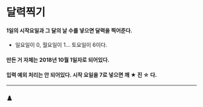# 달력찍기
#### 1일의 시작요일과 그 달의 날 수를 넣으면 달력을 찍어준다.
* 일요일이 0, 월요일이 1... 토요일이 6이다.
#### 만든 거 자체는 2018년 10월 1일자로 되어있다.
#### 입력 예외 처리는 안 되어있다. 시작 요일을 7로 넣으면 깨 ★ 진 ☆ 다.

----
### ♟️
